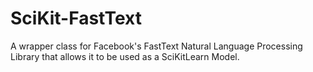 # SciKit-FastText
A wrapper class for Facebook's FastText Natural Language Processing Library that allows it to be used as a SciKitLearn Model.
